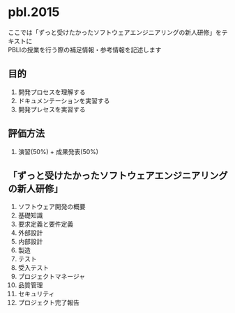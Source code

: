 # pbl.2015
ここでは「ずっと受けたかったソフトウェアエンジニアリングの新人研修」をテキストに  
PBLⅠの授業を行う際の補足情報・参考情報を記述します

## 目的
1. 開発プロセスを理解する
1. ドキュメンテーションを実習する
1. 開発プレセスを実習する

## 評価方法
1. 演習(50%) + 成果発表(50%)

## 「ずっと受けたかったソフトウェアエンジニアリングの新人研修」
1. ソフトウェア開発の概要
1. 基礎知識
1. 要求定義と要件定義
1. 外部設計
1. 内部設計
1. 製造
1. テスト
1. 受入テスト
1. プロジェクトマネージャ
1. 品質管理
1. セキュリティ
1. プロジェクト完了報告
